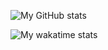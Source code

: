 ![My GitHub stats](https://github-readme-stats-nu-self-16.vercel.app/api?username=MicheleRabesco&count_private=true&show_icons=true&theme=gruvbox)
<!--- ![Top Langs](https://github-readme-stats-nu-self-16.vercel.app/api/top-langs/?username=MicheleRabesco&layout=compact) --->
![My wakatime stats](https://github-readme-stats-nu-self-16.vercel.app/api/wakatime?username=MicheleRabesco)
